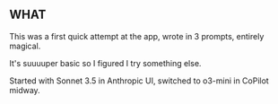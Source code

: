 ## WHAT 

This was a first quick attempt at the app, wrote in 3 prompts, entirely magical. 

It's suuuuper basic so I figured I try something else.

Started with Sonnet 3.5 in Anthropic UI, switched to o3-mini in CoPilot midway.